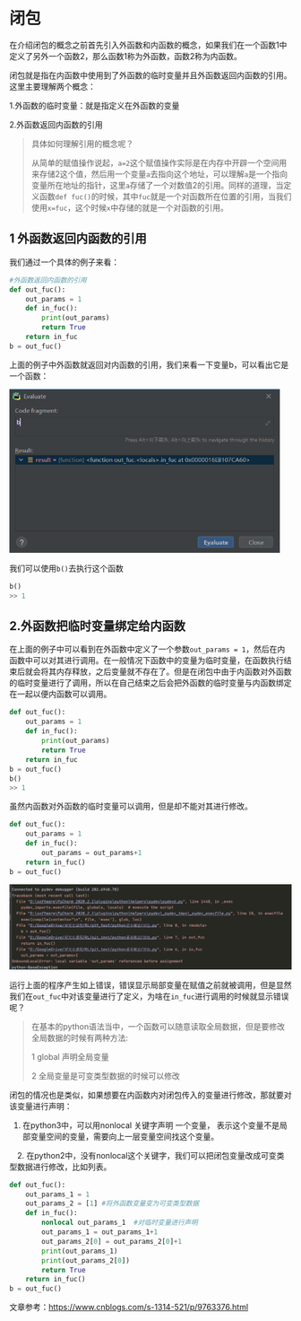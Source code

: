 # 闭包

在介绍闭包的概念之前首先引入外函数和内函数的概念，如果我们在一个函数1中定义了另外一个函数2，那么函数1称为外函数，函数2称为内函数。

闭包就是指在内函数中使用到了外函数的临时变量并且外函数返回内函数的引用。这里主要理解两个概念：

1.外函数的临时变量：就是指定义在外函数的变量

2.外函数返回内函数的引用

> 具体如何理解引用的概念呢？
>
> 从简单的赋值操作说起，`a=2`这个赋值操作实际是在内存中开辟一个空间用来存储2这个值，然后用一个变量`a`去指向这个地址，可以理解`a`是一个指向变量所在地址的指针，这里`a`存储了一个对数值2的引用。同样的道理，当定义函数`def fuc()`的时候，其中`fuc`就是一个对函数所在位置的引用，当我们使用`x=fuc`，这个时候`x`中存储的就是一个对函数的引用。

## 1 外函数返回内函数的引用

我们通过一个具体的例子来看：

```python
#外函数返回内函数的引用
def out_fuc():
    out_params = 1
    def in_fuc():
        print(out_params)
        return True
    return in_fuc
b = out_fuc()
```

上面的例子中外函数就返回对内函数的引用，我们来看一下变量b，可以看出它是一个函数：

<img src="image-20210416123709261.png" alt="image-20210416123709261" style="zoom:67%;" />

我们可以使用`b()`去执行这个函数

```python
b()
>> 1
```

## 2.外函数把临时变量绑定给内函数

在上面的例子中可以看到在外函数中定义了一个参数`out_params = 1`，然后在内函数中可以对其进行调用。在一般情况下函数中的变量为临时变量，在函数执行结束后就会将其内存释放，之后变量就不存在了。但是在闭包中由于内函数对外函数的临时变量进行了调用，所以在自己结束之后会把外函数的临时变量与内函数绑定在一起以便内函数可以调用。

```python
def out_fuc():
    out_params = 1
    def in_fuc():
        print(out_params)
        return True
    return in_fuc
b = out_fuc()
b()
>> 1
```

虽然内函数对外函数的临时变量可以调用，但是却不能对其进行修改。

```python
def out_fuc():
    out_params = 1
    def in_fuc():
        out_params = out_params+1
    return in_fuc()
b = out_fuc()
```

![image-20210416100101137](image-20210416100101137.png)

运行上面的程序产生如上错误，错误显示局部变量在赋值之前就被调用，但是显然我们在`out_fuc`中对该变量进行了定义，为啥在`in_fuc`进行调用的时候就显示错误呢？

> 在基本的python语法当中，一个函数可以随意读取全局数据，但是要修改全局数据的时候有两种方法:
>
> 1 global 声明全局变量 
>
> 2 全局变量是可变类型数据的时候可以修改

闭包的情况也是类似，如果想要在内函数内对闭包传入的变量进行修改，那就要对该变量进行声明：

1. 在python3中，可以用nonlocal 关键字声明 一个变量， 表示这个变量不是局部变量空间的变量，需要向上一层变量空间找这个变量。

 　2. 在python2中，没有nonlocal这个关键字，我们可以把闭包变量改成可变类型数据进行修改，比如列表。 

```python
def out_fuc():
    out_params_1 = 1
    out_params_2 = [1] #将外函数变量变为可变类型数据
    def in_fuc():
        nonlocal out_params_1  #对临时变量进行声明
        out_params_1 = out_params_1+1
        out_params_2[0] = out_params_2[0]+1 
        print(out_params_1)
        print(out_params_2[0])
        return True
    return in_fuc()
b = out_fuc()
```

文章参考：https://www.cnblogs.com/s-1314-521/p/9763376.html